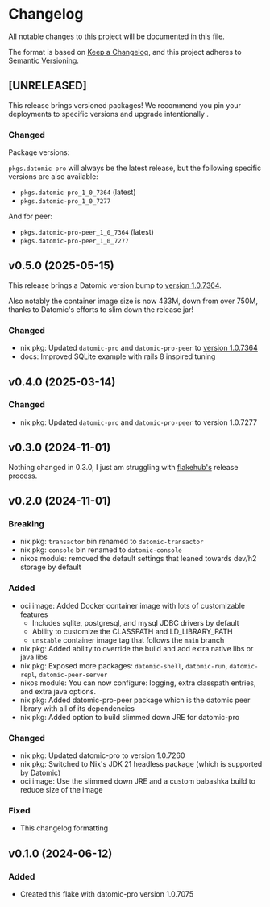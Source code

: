# Changelog

All notable changes to this project will be documented in this file.

The format is based on [Keep a Changelog](https://keepachangelog.com/en/1.1.0/),
and this project adheres to [Semantic Versioning](https://semver.org/spec/v2.0.0.html).

## [UNRELEASED]

This release brings versioned packages! We recommend you pin your deployments to specific versions and upgrade intentionally  .

### Changed

Package versions:

`pkgs.datomic-pro` will always be the latest release, but the following specific versions are also available:

-  `pkgs.datomic-pro_1_0_7364` (latest)
-  `pkgs.datomic-pro_1_0_7277`

And for peer:

-  `pkgs.datomic-pro-peer_1_0_7364` (latest)
-  `pkgs.datomic-pro-peer_1_0_7277`

## v0.5.0 (2025-05-15)

This release brings a Datomic version bump to [version 1.0.7364](https://docs.datomic.com/changes/pro.html#1.0.7364).

Also notably the container image size is now 433M, down from over 750M, thanks to Datomic's efforts to slim down the release jar!

### Changed

- nix pkg: Updated `datomic-pro` and `datomic-pro-peer` to [version 1.0.7364](https://docs.datomic.com/changes/pro.html#1.0.7364)
- docs: Improved SQLite example with rails 8 inspired tuning

## v0.4.0 (2025-03-14)

### Changed

- nix pkg: Updated `datomic-pro` and `datomic-pro-peer` to version 1.0.7277

## v0.3.0 (2024-11-01)

Nothing changed in 0.3.0, I just am struggling with [flakehub's](https://flakehub.com/flake/ramblurr/datomic-pro?view=releases) release process.

## v0.2.0 (2024-11-01)

### Breaking

- nix pkg: `transactor` bin renamed to `datomic-transactor`
- nix pkg: `console` bin renamed to `datomic-console`
- nixos module: removed the default settings that leaned towards dev/h2 storage by default

### Added

- oci image: Added Docker container image with lots of customizable features
   - Includes sqlite, postgresql, and mysql JDBC drivers by default
   - Ability to customize the CLASSPATH and LD_LIBRARY_PATH
   - `unstable` container image tag that follows the `main` branch
- nix pkg: Added ability to override the build and add extra native libs or java libs
- nix pkg: Exposed more packages: `datomic-shell`, `datomic-run`, `datomic-repl`, `datomic-peer-server`
- nixos module: You can now configure: logging, extra classpath entries, and extra java options.
- nix pkg: Added datomic-pro-peer package which is the datomic peer library with all of its dependencies
- nix pkg: Added option to build slimmed down JRE for datomic-pro

### Changed

- nix pkg: Updated datomic-pro to version 1.0.7260
- nix pkg: Switched to Nix's JDK 21 headless package (which is supported by Datomic)
- oci image: Use the slimmed down JRE and a custom babashka build to reduce size of the image

### Fixed

- This changelog formatting

## v0.1.0 (2024-06-12)


### Added

- Created this flake with datomic-pro version 1.0.7075
